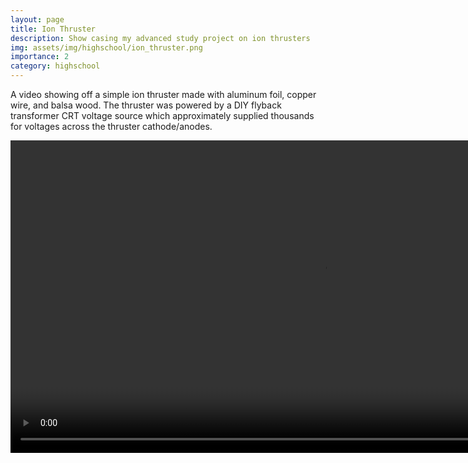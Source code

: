 ```yaml
---
layout: page
title: Ion Thruster
description: Show casing my advanced study project on ion thrusters
img: assets/img/highschool/ion_thruster.png
importance: 2
category: highschool
---
```


A video showing off a simple ion thruster made with aluminum foil, copper wire, and 
balsa wood. The thruster was powered by a DIY flyback transformer CRT voltage source
 which approximately supplied thousands for voltages across the thruster cathode/anodes.

<video width="auto" height="500" controls="controls">
  <source src="/assets/video/Ion Thruster.mp4" type="video/mp4">
</video>

